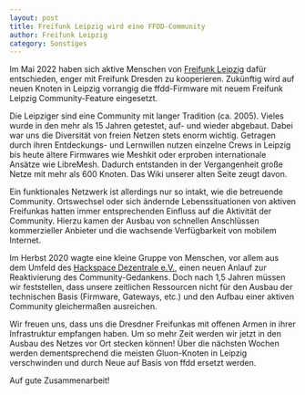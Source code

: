 ```yaml
---
layout: post
title: Freifunk Leipzig wird eine FFDD-Community
author: Freifunk Leipzig
category: Sonstiges
---
```


Im Mai 2022 haben sich aktive Menschen von [Freifunk Leipzig](https://freifunk-leipzig.de) dafür entschieden, enger mit Freifunk Dresden zu kooperieren. Zukünftig wird auf neuen Knoten in Leipzig vorrangig die ffdd-Firmware mit neuem Freifunk Leipzig Community-Feature eingesetzt.

Die Leipziger sind eine Community mit langer Tradition (ca. 2005). Vieles wurde in den mehr als 15 Jahren getestet, auf- und wieder abgebaut. Dabei war uns die Diversität von freien Netzen stets enorm wichtig. Getragen durch ihren Entdeckungs- und Lernwillen nutzen einzelne Crews in Leipzig bis heute ältere Firmwares wie Meshkit oder erproben internationale Ansätze wie LibreMesh. Dadurch entstanden in der Vergangenheit große Netze mit mehr als 600 Knoten. Das Wiki unserer alten Seite zeugt davon.

Ein funktionales Netzwerk ist allerdings nur so intakt, wie die betreuende Community. Ortswechsel oder sich ändernde Lebenssituationen von aktiven Freifunkas hatten immer entsprechenden Einfluss auf die Aktivität der Community. Hierzu kamen der Ausbau von schnellen Anschlüssen kommerzieller Anbieter und die wachsende Verfügbarkeit von mobilem Internet.

Im Herbst 2020 wagte eine kleine Gruppe von Menschen, vor allem aus dem Umfeld des [Hackspace Dezentrale e.V.](https://dezentrale.space), einen neuen Anlauf zur Reaktivierung des Community-Gedankens. Doch nach 1,5 Jahren müssen wir feststellen, dass unsere zeitlichen Ressourcen nicht für den Ausbau der technischen Basis (Firmware, Gateways, etc.) und den Aufbau einer aktiven Community gleichermaßen ausreichen.

Wir freuen uns, dass uns die Dresdner Freifunkas mit offenen Armen in ihrer Infrastruktur empfangen haben. Um so mehr Zeit werden wir jetzt in den Ausbau des Netzes vor Ort stecken können! Über die nächsten Wochen werden dementsprechend die meisten Gluon-Knoten in Leipzig verschwinden und durch Neue auf Basis von ffdd ersetzt werden.

Auf gute Zusammenarbeit!
